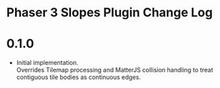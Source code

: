 # Phaser 3 Slopes Plugin Change Log

# 0.1.0

- Initial implementation.  
  Overrides Tilemap processing and MatterJS collision handling to treat contiguous tile bodies as continuous edges.
